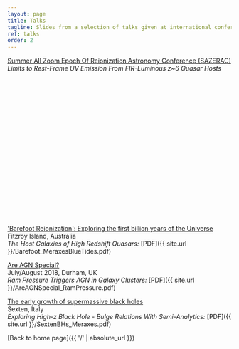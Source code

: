 ```yaml
---
layout: page
title: Talks
tagline: Slides from a selection of talks given at international conferences
ref: talks
order: 2
---
```


[Summer All Zoom Epoch Of Reionization Astronomy Conference (SAZERAC)](http://sazerac-conference.org/index.html)  
*Limits to Rest-Frame UV Emission From FIR-Luminous z~6 Quasar Hosts*
<iframe width="560" height="315" src="https://www.youtube.com/embed/nZOyZl86-UM" frameborder="0" allow="accelerometer; autoplay; encrypted-media; gyroscope; picture-in-picture" allowfullscreen></iframe>

['Barefoot Reionization': Exploring the first billion years of the Universe](https://barefooteor.wordpress.com/)  
Fitzroy Island, Australia  
*The Host Galaxies of High Redshift Quasars:* [PDF]({{ site.url }}/Barefoot_MeraxesBlueTides.pdf)



[Are AGN Special?](http://astro.dur.ac.uk/Are_AGN_Special/index2.php)  
July/August 2018, Durham, UK  
*Ram Pressure Triggers AGN in Galaxy Clusters:* [PDF]({{ site.url }}/AreAGNSpecial_RamPressure.pdf)


[The early growth of supermassive black holes](http://www.sexten-cfa.eu/event/the-early-growth-of-supermassive-black-holes/)  
Sexten, Italy  
*Exploring High-z Black Hole - Bulge Relations With Semi-Analytics:* [PDF]({{ site.url }}/SextenBHs_Meraxes.pdf)



[Back to home page]({{ '/' | absolute_url }})
